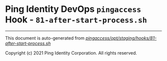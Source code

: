 
# Ping Identity DevOps `pingaccess` Hook - `81-after-start-process.sh`

---
This document is auto-generated from _[pingaccess/opt/staging/hooks/81-after-start-process.sh](https://github.com/pingidentity/pingidentity-docker-builds/blob/master/pingaccess/opt/staging/hooks/81-after-start-process.sh)_

Copyright (c) 2021 Ping Identity Corporation. All rights reserved.
